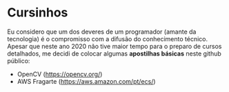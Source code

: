 # Cursinhos

Eu considero que um dos deveres de um programador (amante da tecnologia) é o compromisso com a difusão do conhecimento técnico.
Apesar que neste ano 2020 não tive maior tempo para o preparo de cursos detalhados, me decidi de colocar algumas **apostilhas básicas** neste github público:

+ OpenCV (https://opencv.org/)
+ AWS Fragarte (https://aws.amazon.com/pt/ecs/)
